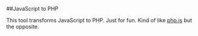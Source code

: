 ##JavaScript to PHP

This tool transforms JavaScript to PHP. Just for fun. Kind of like [php.js][1] but the opposite.

[1]: http://phpjs.hertzen.com/
